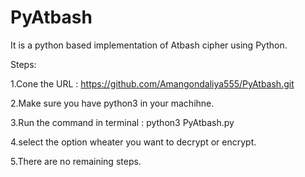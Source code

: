# PyAtbash

It is  a python based implementation of Atbash cipher using Python. 

Steps:

1.Cone the URL : https://github.com/Amangondaliya555/PyAtbash.git

2.Make sure you have python3 in your machihne.

3.Run the command in terminal : python3 PyAtbash.py

4.select the option wheater you want to decrypt or encrypt.

5.There are no remaining steps.
